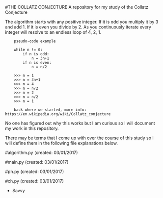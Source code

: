 #THE COLLATZ CONJECTURE
A repository for my study of the Collatz Conjecture

The algorithm starts with any positive integer. If it is odd you multiply it by 3 and add 1. If it is even you divide by 2.
As you continuously iterate every integer will resolve to an endless loop of 4, 2, 1.
        
        pseudo-code example
        
        while n != 0:
            if n is odd:
                n = 3n+1
            if n is even:
                n = n/2
        
        >>> n = 1 
        >>> n = 3n+1
        >>> n = 4
        >>> n = n/2
        >>> n = 2
        >>> n = n/2
        >>> n = 1 
        
        back where we started, more info: https://en.wikipedia.org/wiki/Collatz_conjecture
        

No one has figured out why this works but I am curious so I will document my work in this repository.

There may be terms that I come up with over the course of this study so I will define them in the following file explanations below.

#algorithm.py
(created: 03/01/2017)
  
#main.py
(created: 03/01/2017)

#ph.py
(created: 03/01/2017)

#ch.py
(created: 03/01/2017)

- Savvy
